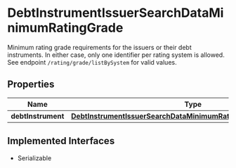 

# DebtInstrumentIssuerSearchDataMinimumRatingGrade

Minimum rating grade requirements for the issuers or their debt instruments. In either case, only one identifier per rating system is allowed. See endpoint `/rating/grade/listBySystem` for valid values.

## Properties

Name | Type | Description | Notes
------------ | ------------- | ------------- | -------------
**debtInstrument** | [**DebtInstrumentIssuerSearchDataMinimumRatingGradeDebtInstrument**](DebtInstrumentIssuerSearchDataMinimumRatingGradeDebtInstrument.md) |  |  [optional]


## Implemented Interfaces

* Serializable



